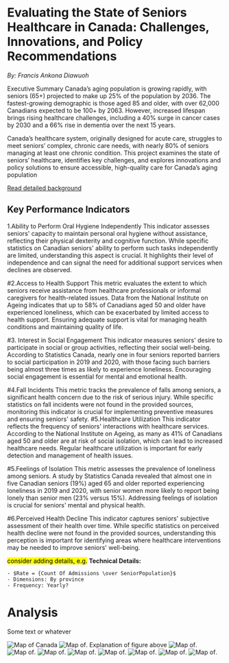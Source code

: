 # Evaluating the State of Seniors Healthcare in Canada: Challenges, Innovations, and Policy Recommendations

*By: Francis Ankona Diawuoh*

Executive Summary
Canada’s aging population is growing rapidly, with seniors (65+) projected to make up 25% of the population by 2036. The fastest-growing demographic is those aged 85 and older, with over 62,000 Canadians expected to be 100+ by 2063. However, increased lifespan brings rising healthcare challenges, including a 40% surge in cancer cases by 2030 and a 66% rise in dementia over the next 15 years.

Canada’s healthcare system, originally designed for acute care, struggles to meet seniors’ complex, chronic care needs, with nearly 80% of seniors managing at least one chronic condition. This project examines the state of seniors’ healthcare, identifies key challenges, and explores innovations and policy solutions to ensure accessible, high-quality care for Canada’s aging population

[Read detailed background](Background.md)

## Key Performance Indicators
1.Ability to Perform Oral Hygiene Independently
This indicator assesses seniors' capacity to maintain personal oral hygiene without assistance, reflecting their physical dexterity and cognitive function. While specific statistics on Canadian seniors' ability to perform such tasks independently are limited, understanding this aspect is crucial. It highlights their level of independence and can signal the need for additional support services when declines are observed.

#2.Access to Health Support
This metric evaluates the extent to which seniors receive assistance from healthcare professionals or informal caregivers for health-related issues. Data from the National Institute on Ageing indicates that up to 58% of Canadians aged 50 and older have experienced loneliness, which can be exacerbated by limited access to health support. Ensuring adequate support is vital for managing health conditions and maintaining quality of life.

#3. Interest in Social Engagement
This indicator measures seniors' desire to participate in social or group activities, reflecting their social well-being. According to Statistics Canada, nearly one in four seniors reported barriers to social participation in 2019 and 2020, with those facing such barriers being almost three times as likely to experience loneliness. Encouraging social engagement is essential for mental and emotional health.

#4.Fall Incidents
This metric tracks the prevalence of falls among seniors, a significant health concern due to the risk of serious injury. While specific statistics on fall incidents were not found in the provided sources, monitoring this indicator is crucial for implementing preventive measures and ensuring seniors' safety.
#5.Healthcare Utilization
This indicator reflects the frequency of seniors' interactions with healthcare services. According to the National Institute on Ageing, as many as 41% of Canadians aged 50 and older are at risk of social isolation, which can lead to increased healthcare needs. Regular healthcare utilization is important for early detection and management of health issues.

#5.Feelings of Isolation
This metric assesses the prevalence of loneliness among seniors. A study by Statistics Canada revealed that almost one in five Canadian seniors (19%) aged 65 and older reported experiencing loneliness in 2019 and 2020, with senior women more likely to report being lonely than senior men (23% versus 15%). Addressing feelings of isolation is crucial for seniors' mental and physical health.

#6.Perceived Health Decline
This indicator captures seniors' subjective assessment of their health over time. While specific statistics on perceived health decline were not found in the provided sources, understanding this perception is important for identifying areas where healthcare interventions may be needed to improve seniors' well-being.

<mark>consider adding details, e.g.</mark>
**Technical Details:**

    - $Rate = {Count Of Admissions \over SeniorPopulation}$ 
    - Dimensions: By province
    - Frequency: Yearly?

# Analysis

Some text or whatever

![Map of Canada](img/fig1.png)
![Map of       ](img/fig2.png).
Explanation of figure above
![Map of](img/fig3.png).
![Map of](img/fig4.png).
![Map of](img/fig5.png).
![Map of](img/fig6.png).
![Map of](img/fig7.png).
![Map of](img/fig8.png).
![Map of](img/fig9.png).
![Map of](img/fig10.png).



